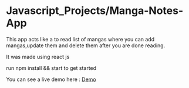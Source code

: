 # Javascript_Projects/Manga-Notes-App

This app acts like a to read list of mangas where you can add mangas,update them and delete them after you are done reading.

It was made using react js

run npm install && start to get started

You can see a live demo here : [Demo](https://doge-123.netlify.app)
